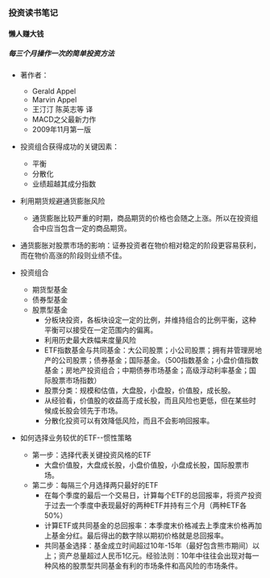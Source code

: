 ### 投资读书笔记

#### 懒人赚大钱
##### 每三个月操作一次的简单投资方法

+   著作者：
    -   Gerald Appel
    -   Marvin Appel
    -   王汀汀 陈英志等 译
    -   MACD之父最新力作
    -   2009年11月第一版

+   投资组合获得成功的关键因素：
    -   平衡
    -   分散化
    -   业绩超越其成分指数

+   利用期货规避通货膨胀风险
    -   通货膨胀比较严重的时期，商品期货的价格也会随之上涨。所以在投资组合中应当包含一定的商品期货。

+   通货膨胀对股票市场的影响：证券投资者在物价相对稳定的阶段更容易获利，而在物价高涨的阶段则业绩不佳。

+   投资组合
    -   期货型基金
    -   债券型基金
    -   股票型基金
        +   分板块投资，各板块设定一定的比例，并维持组合的比例平衡，这种平衡可以接受在一定范围内的偏离。
        +   利用历史最大跌幅来度量风险 
        +   ETF指数基金与共同基金：大公司股票；小公司股票；拥有并管理房地产的公司股票；债券基金；国际基金。（500指数基金；小盘价值指数基金；房地产投资组合；中期债券市场基金；高级浮动利率基金；国际股票市场指数）
        +   股票分类：规模和估值，大盘股，小盘股，价值股，成长股。
        +   从经验看，价值股的收益高于成长股，而且风险也更低，但在某些时候成长股会领先于市场。
        +   分散化投资可以有效降低风险，而且不会影响回报率。

+   如何选择业务较优的ETF--惯性策略
    -   第一步：选择代表关键投资风格的ETF
        +   大盘价值股，大盘成长股，小盘价值股，小盘成长股，国际股票市场。
    -   第二步：每隔三个月选择两只最好的ETF
        +   在每个季度的最后一个交易日，计算每个ETF的总回报率，将资产投资于过去一个季度中表现最好的两种ETF并持有三个月（两种ETF各50%）
        +   计算ETF或共同基金的总回报率：本季度末价格减去上季度末价格再加上基金分红。最后得出的数字除以期初价格就是总回报率。
        +   共同基金选择：基金成立时间超过10年-15年（最好包含熊市期间）以上；资产总量超过人民币1亿元。经验法则：10年中往往会出现对每一种风格的股票型共同基金有利的市场条件和高风险的市场条件。
